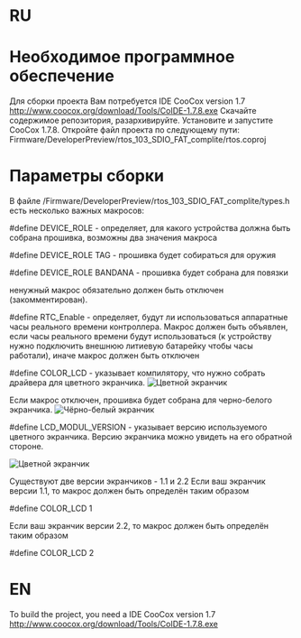 # RU
# Необходимое программное обеспечение

Для сборки проекта Вам потребуется IDE CooCox version 1.7 
http://www.coocox.org/download/Tools/CoIDE-1.7.8.exe
Скачайте содержимое репозитория, разархивируйте.
Установите и запустите CooCox 1.7.8. 
Откройте файл проекта по следующему пути:  Firmware/DeveloperPreview/rtos_103_SDIO_FAT_complite/rtos.coproj

# Параметры сборки

В файле /Firmware/DeveloperPreview/rtos_103_SDIO_FAT_complite/types.h
есть несколько важных макросов:

#define DEVICE_ROLE - определяет, для какого устройства должна быть собрана прошивка, возможны два значения макроса

#define DEVICE_ROLE TAG - прошивка будет собираться для оружия

#define DEVICE_ROLE BANDANA - прошивка будет собрана для повязки

ненужный макрос обязательно должен быть отключен (закомментирован).


#define RTC_Enable - определяет, будут ли использоваться аппаратные часы реального времени контроллера.
Макрос должен быть объявлен, если часы реального времени будут использоваться (к устройству нужно подключить внешнюю литиевую батарейку чтобы часы работали), иначе макрос должен быть отключен


#define COLOR_LCD - указывает компилятору, что нужно собрать драйвера для цветного экранчика. 
![Цветной экранчик](https://pp.userapi.com/c631219/v631219584/f129/t4sxBf40YYA.jpg "Цветной экранчик 1.4''")


Если макрос отключен, прошивка будет собрана для черно-белого экранчика.
![Чёрно-белый экранчик](https://pp.userapi.com/c638623/v638623805/47f35/zVzTHHUpRv0.jpg "Чёрно-белый экранчик 84x48")


#define LCD_MODUL_VERSION  - указывает версию используемого цветного экранчика. Версию экранчика можно увидеть на его обратной стороне. 

![Цветной экранчик](https://pp.userapi.com/c638623/v638623805/47f2e/EEns_1xzJgU.jpg "Цветной экранчик версии 1.1")


Существуют две версии экранчиков - 1.1 и 2.2
Если ваш экранчик версии 1.1, то макрос должен быть определён таким образом

#define COLOR_LCD 1

Если ваш экранчик версии 2.2, то макрос должен быть определён таким образом

#define COLOR_LCD 2







# EN

To build the project, you need a IDE CooCox version 1.7
http://www.coocox.org/download/Tools/CoIDE-1.7.8.exe
